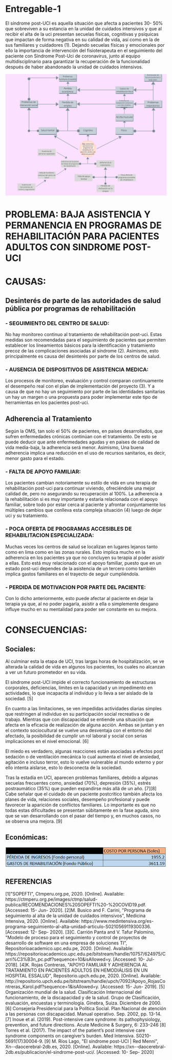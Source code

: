 # Entregable-1
<p>El síndrome post-UCI es aquella situación que afecta a pacientes 30- 50% que sobreviven a su estancia en la unidad de cuidados intensivos y que al recibir el alta de la uci presentan secuelas físicas, cognitivas y psíquicas que impactan de forma negativa en su calidad de vida, así como en la de sus familiares y cuidadores (1). Dejando secuelas físicas y emocionales por ello la importancia de intervención del fisioterapeuta en el seguimiento del paciente con Síndrome Post-Uci de coronavirus, junto al equipo multidisciplinario para garantizar la recuperación de la funcionalidad después de haber abandonado la unidad de cuidados intensivos.</p>
<center>
  <img src="uploads/arbol.jpg" alt="" class="img-fluid img-rounded">
</center>
<h1>PROBLEMA: BAJA ASISTENCIA Y PERMANENCIA EN PROGRAMAS DE REHABILITACIÓN PARA PACIENTES ADULTOS CON SINDROME POST-UCI</h1>
<h1>CAUSAS:</h1>
<h2>Desinterés de parte de las autoridades de salud pública por programas de rehabilitación</h2>
<h3>- SEGUIMIENTO DEL CENTRO DE SALUD:</h3>
<p>No hay monitoreo continuo al tratamiento de rehabilitación post-uci. Estas medidas son recomendadas para el seguimiento de pacientes que permiten establecer los lineamientos básicos para la identificación y tratamiento precoz de las complicaciones asociadas al síndrome (2). Asimismo, esto principalmente es causa del desinterés por parte de los centros de salud. </p>
<h3>- AUSENCIA DE DISPOSITIVOS DE ASISTENCIA MEDICA:</h3>
<p>Los procesos de monitoreo, evaluación y control comparan continuamente el desempeño real con el plan de implementación del proyecto (3). Y a causa de que no hay un seguimiento por parte de las identidades sanitarias un hay un margen o una propuesta para poder implementar este tipo de herramientas en los pacientes post-uci.	</p>
<h2>Adherencia al Tratamiento</h2>
<p>Según la OMS, tan solo el 50% de pacientes, en países desarrollados, que sufren enfermedades crónicas continúan con el tratamiento. De esto se puede deducir que ante enfermedades agudas y en países de calidad de vida media-baja, la adherencia será menor. Asimismo, Una buena adherencia implica una reducción en el uso de recursos sanitarios, es decir, menor gasto para el estado.</p> 
<h3>- FALTA DE APOYO FAMILIAR:</h3>
<p>Los pacientes cambian notoriamente su estilo de vida en una terapia de rehabilitación post-uci para continuar viviendo, ofreciéndole una mejor calidad de, pero no asegurando su recuperación al 100%. La adherencia a la rehabilitación si es muy importante y estaría relacionada con el apoyo familiar, sobre todo por estar cerca al paciente y afrontar conjuntamente los múltiples cambios que conlleva esta compleja situación (4) luego de dejar uci y su tratamiento.</p>
<h3>- POCA OFERTA DE PROGRAMAS ACCESIBLES DE REHABILITACION ESPECIALIZADA:</h3>
<p>Muchas veces los centros de salud se localizan en lugares lejanos tanto como en lima como en las zonas rurales. Esto implica mucho en la adherencia en los pacientes ya que no concluyen su terapia al poder asistir a ellas. Esto está muy relacionado con el apoyo familiar, puesto que en un estado post-uci dependes de la asistencia de un tercero como también implica gastos familiares en el trayecto de seguir cumpliéndola.</p>
<h3>- PERDIDA DE MOTIVACION POR PARTE DEL PACIENTE:</h3>
<p>Con lo dicho anteriormente, esto puede afectar al paciente en dejar la terapia ya que, al no poder pagarla, asistir a ella o simplemente desgano influye mucho en su mentalidad para poder ser constante en su mejora.</p>

<h1>CONSECUENCIAS:</h1>
<h2>Sociales:</h2>
<p>Al culminar esta la etapa de UCI, tras largas horas de hospitalización, se ve alterada la calidad de vida en algunos los pacientes, los cuales no alcanzan a ver un futuro prometedor en su vida.</p>
<p>El síndrome post-UCI impide el correcto funcionamiento de estructuras corporales, deficiencias, límites en la capacidad y un impedimento en actividades, lo que incapacita al individuo y lo lleva a ser aislado de la sociedad. [5] </p>
<p>En cuanto a las limitaciones, se ven impedidas actividades diarias simples que restringen al individuo en su participación social recreativa o de trabajo. Mientras que con discapacidad se entiende una situación que afecta en la eficacia de realización de alguna acción. Ambas se juntan y en el contexto sociocultural se vuelve una desventaja con el entorno del afectado, la posibilidad de cumplir un rol laboral y social con serias implicaciones en el nivel emocional. [6]</p>
<p>El miedo es verdadero, algunas reacciones están asociadas a efectos post sedación o de ventilación mecánica lo cual aumenta el nivel de ansiedad, agitación e incluso terror, esto lo vuelve vulnerable al mundo externo y por ello intenta aislarse, esto lo desconecta de la sociedad.</p>
<p>Tras la estadía en UCI, aparecen problemas familiares, debido a algunas secuelas frecuentes como, ansiedad (70%), depresión (35%), estrés postraumático (35%) que pueden expandirse más allá de un año. [7][8] Cabe señalar que el cuidado de un paciente postcrítico también afecta los planes de vida, relaciones sociales, desempeño profesional y puede favorecer la aparición de conflictos familiares. Lo importante es que no todas estas dificultades se presentan súbitamente en la fase aguda, sino que se van desarrollando con el pasar del tiempo y, en muchos casos, no se observa una mejora. [9]</p>
<h2>Económicas:</h2>
<center>
  <img src="uploads/cuadro.PNG" alt="" class="img-fluid img-rounded">
</center>

<h2>REFERENCIAS</h2>
[1]"SOPEFTI", Ctmperu.org.pe, 2020. [Online]. Available: https://ctmperu.org.pe/images/ctmp/salud-publica/RECOMENDACIONES%20SOPEFTI%20-%20COVID19.pdf. [Accessed: 15- Jun- 2020].
[2]M. Busico and F. Carini, "Programa de seguimiento al alta de la unidad de cuidados intensivos", Medicina Intensiva, 2020. [Online]. Available: https://www.medintensiva.org/es-programa-seguimiento-al-alta-unidad-articulo-S0210569119300336. [Accessed: 12- Sep- 2020].
[3]C. Carrión Panta and V. Tafur Palomino, "Modelo de proceso para el seguimiento y control de proyectos de desarrollo de software en una empresa de soluciones TI", Repositorioacademico.upc.edu.pe, 2020. [Online]. Available: https://repositorioacademico.upc.edu.pe/bitstream/handle/10757/624975/Carri%C3%B3n_pc.pdf?sequence=10&isAllowed=y. [Accessed: 10- Jul- 2018].
[4]K. Rojas Contreras, "APOYO FAMILIAR Y ADHERENCIA AL TRATAMIENTO EN PACIENTES ADULTOS EN HEMODIÁLISIS EN UN HOSPITAL ESSALUD", Repositorio.upch.edu.pe, 2020. [Online]. Available: http://repositorio.upch.edu.pe/bitstream/handle/upch/7092/Apoyo_RojasContreras_Karol.pdf?sequence=1&isAllowed=y. [Accessed: 15- Jun- 2019].
[5] Organización mundial de la salud. Clasificación Internacional del funcionamiento, de la discapacidad y de la salud. Grupo de Clasificación, evaluación, encuestas y terminología. Ginebra, Suiza. Diciembre de 2000.
[6] Consejería Presidencial para la Política Social. Plan Nacional de atención a las personas con discapacidad. Manual operativo. Sep. 2002, pp. 13-14.
[7] Inoue et al. (2019). Post-intensive care syndrome: its pathophysiology, prevention, and future directions. Acute Medicine & Surgery, 6: 233–246
[8] Torres et al. (2017). The impact of the patient’s post intensive care syndrome components on caregiver’s burden. Med Intensiva. S0210-5691(17)30004-9.
[9] M. Ríos Lago, "El síndrome post-UCI | Red Menni", Xn--daocerebral-2db.es, 2020. [Online]. Available: https://xn--daocerebral-2db.es/publicacion/el-sindrome-post-uci/. [Accessed: 10- Sep- 2020]
 
